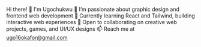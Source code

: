 
Hi there! 👋 I'm Ugochukwu
👀 I’m passionate about graphic design and frontend web development
🌱 Currently learning React and Tailwind, building interactive web experiences
💞️ Open to collaborating on creative web projects, games, and UI/UX designs
📫 Reach me at ugo16okafor@gmail.com

